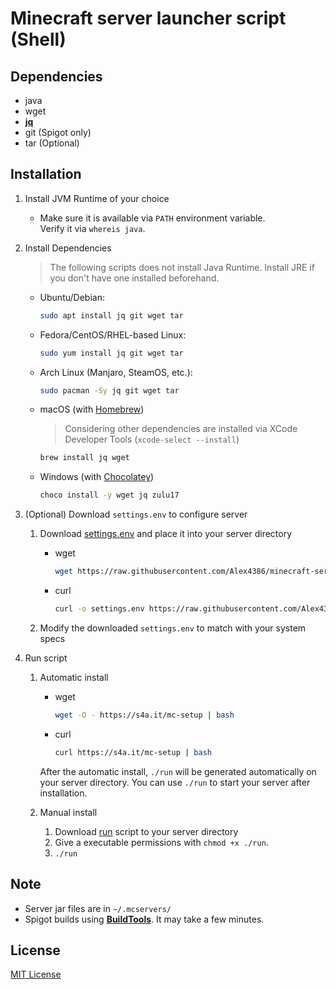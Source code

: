 # Minecraft server launcher script (Shell)
## Dependencies
* java
* wget
* [**jq**](https://stedolan.github.io/jq/)
* git (Spigot only)
* tar (Optional)



## Installation

1. Install JVM Runtime of your choice 
   - Make sure it is available via `PATH` environment variable.  
     Verify it via `whereis java`.  

2. Install Dependencies
   > The following scripts does not install Java Runtime. Install JRE if you don't have one installed beforehand.
   - Ubuntu/Debian:
     ```bash
     sudo apt install jq git wget tar
     ```
   - Fedora/CentOS/RHEL-based Linux:
     ```bash
     sudo yum install jq git wget tar
     ```
   - Arch Linux (Manjaro, SteamOS, etc.):  
     ```bash
     sudo pacman -Sy jq git wget tar
     ```
   - macOS (with [Homebrew](https://brew.sh))
     > Considering other dependencies are installed via XCode Developer Tools (`xcode-select --install`)
     ```bash
     brew install jq wget
     ```
   - Windows (with [Chocolatey](https://chocolatey.org/install))
     ```bash
     choco install -y wget jq zulu17
     ```

3. (Optional) Download `settings.env` to configure server
   1. Download [settings.env](https://raw.githubusercontent.com/Alex4386/minecraft-server-launcher/master/settings.env) and place it into your server directory
      * wget
        ```bash
        wget https://raw.githubusercontent.com/Alex4386/minecraft-server-launcher/master/settings.env
        ```

      * curl
        ```bash
        curl -o settings.env https://raw.githubusercontent.com/Alex4386/minecraft-server-launcher/master/settings.env
        ```
  
   2. Modify the downloaded `settings.env` to match with your system specs

4. Run script
   1. Automatic install
      * wget
        ```bash
        wget -O - https://s4a.it/mc-setup | bash
        ```

      * curl
        ```bash
        curl https://s4a.it/mc-setup | bash
        ```

      After the automatic install, `./run` will be generated automatically on your server directory. You can use `./run` to start your server after installation.

   2. Manual install
      1. Download [run](https://raw.githubusercontent.com/monun/minecraft-server-launcher/master/run) script to your server directory
      2. Give a executable permissions with `chmod +x ./run`.
      3. `./run`

## Note
* Server jar files are in `~/.mcservers/`
* Spigot builds using [**BuildTools**](https://hub.spigotmc.org/jenkins/job/BuildTools/lastSuccessfulBuild/artifact/target/BuildTools.jar). It may take a few minutes.

## License
[MIT License](LICENSE.md)
